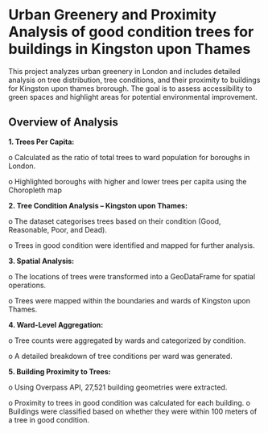 # Urban Greenery and Proximity Analysis of good condition trees for buildings in Kingston upon Thames

This project analyzes urban greenery in London and includes detailed analysis on tree distribution, tree conditions, and their proximity to buildings for Kingston upon thames brorough. The goal is to assess accessibility to green spaces and highlight areas for potential environmental improvement.

## Overview of Analysis

**1.	Trees Per Capita:**

o	Calculated as the ratio of total trees to ward population for boroughs in London.

o	Highlighted boroughs with higher and lower trees per capita using the Choropleth map

**2.	Tree Condition Analysis – Kingston upon Thames:**

o	The dataset categorises trees based on their condition (Good, Reasonable, Poor, and Dead).

o	Trees in good condition were identified and mapped for further analysis.

**3.	Spatial Analysis:**

o	The locations of trees were transformed into a GeoDataFrame for spatial operations.

o	Trees were mapped within the boundaries and wards of Kingston upon Thames.

**4.	Ward-Level Aggregation:**

o	Tree counts were aggregated by wards and categorized by condition.

o	A detailed breakdown of tree conditions per ward was generated.

**5.	Building Proximity to Trees:**

o	Using Overpass API, 27,521 building geometries were extracted.

o	Proximity to trees in good condition was calculated for each building.
o	Buildings were classified based on whether they were within 100 meters of a tree in good condition.
